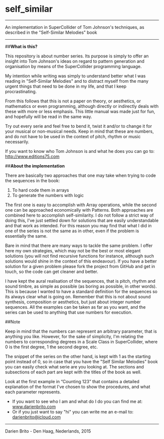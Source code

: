 # self_similar

_________________________________________________________________________

An implementation in SuperCollider of Tom Johnson's techniques, as described in the 
"Self-Similar Melodies" book
_________________________________________________________________________


##**What is this?**

This repository is about number series. Its purpose is simply to offer an insight into Tom Johnson's ideas on regard to pattern generation and organisation by means of the SuperCollider programming language.

My intention while writing was simply to understand better what I was reading in "Self-Similar Melodies" and to distract myself from the many urgent things that need to be done in my life, and that I keep procrastinating.

From this follows that this is not a paper on theory, or aesthetics, or mathematics or even programming, although directly or indirectly deals with these with more or less emphasis. This little manual was made just for fun, and hopefully will be read in the same way.

Try out every serie and feel free to bend it, twist it and/or to change it for your musical or non-musical needs. Keep in mind that these are numbers, and do not have to be used in the context of pitch, rhythm or music necessarily.

If you want to know who Tom Johnson is and what he does you can go to:
http://www.editions75.com

##**About the implementation**

There are basically two approaches that one may take when trying to code the sequences in the book:

1. To hard code them in arrays
2. To generate the numbers with logic

The first one is easy to accomplish with Array operations, while the second one can be approached economically with Patterns. Both approaches are combined here to accomplish self-similarity. I do not
follow a strict way of doing this, I've just settled down for solutions that are easily understandable and that work as intended. For this reason you may find that what I did in one of the series is not the same as in other, even if the problem is essentially the same.

Bare in mind that there are many ways to tackle the same problem. I offer here my own strategies, which may not be the best or most elegant solutions (you will not find recursive functions for instance,
although such solutions would shine in the context of this endeavour). If you have a better solution for a given problem please fork the project from GitHub and get in touch, so the code can get cleaner and better.

I have kept the aural realisation of the sequences, that is pitch, rhythm and sound timbre, as simple as possible (as boring as possible, in other words). This is because I wanted to have a standard definition for the sequences so its always clear what is going on. Remember that this is not about sound synthesis, composition or aesthetics, but just about integer number sequences. All the examples can be taken as far as you want, and the series can be used to anything that use numbers for execution.

##Note

Keep in mind that the numbers can represent an arbitrary parameter, that is anything you like. However, for the sake of simplicity, I'm relating the numbers to corresponding degrees in a Scale Class in SuperCollider, where 0 is the first degree, 1 the second degree, etc.

The snippet of the series on the other hand, is kept with 1 as the starting point instead of 0, so in case that you have the "Self Similar Melodies" book you can easily check what serie are you looking at. The sections and subsections of each part are kept with the titles of the book as well.

Look at the first example in “Counting 123” that contains a detailed explanation of the format I've chosen to show the procedures, and what each parameter represents.

* If you want to see who I am and what do I do you can find me at:  www.darienbrito.com 
* Or if you just want to say "hi" you can write me an e-mail to: darienbrito@icloud.com

______________________________________________________________________________
Darien Brito - Den Haag, Nederlands, 2015 


